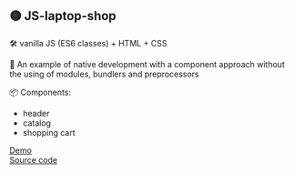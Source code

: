 ## 🟡 JS-laptop-shop

🛠️ vanilla JS (ES6 classes) + HTML + CSS

📜 An example of native development with a component approach without the using of modules, bundlers and preprocessors

📦 Components:
- header
- catalog
- shopping cart

[Demo](https://elenafrontend.github.io/demo-projects/js_laptop_shop)  
[Source code](https://github.com/elenafrontend/demo-projects/tree/js_laptop_shop/js_laptop_shop)

